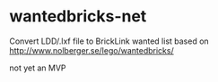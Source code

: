 # wantedbricks-net

Convert LDD/.lxf file to BrickLink wanted list
based on http://www.nolberger.se/lego/wantedbricks/

not yet an MVP